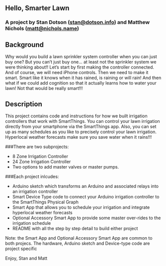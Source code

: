 ## **Hello, Smarter Lawn**

### **A project by Stan Dotson (stan@dotson.info) and Matthew Nichols (matt@nichols.name)**

## Background

Why would you build a lawn sprinkler system controller when you can just buy one?  But you can’t just buy one... at least not the sprinkler system we were thinking about!!  Let’s start by first making the controller connected.  And of course, we will need iPhone controls.  Then we need to make it smart.  Smart like it knows when it has rained, is raining or will rain!   And then what if we could add cognition so that it actually learns how to water your lawn!  Not that would be really smart!!!


## Description

This project contains code and instructions for how we built irrigation controllers that work with SmartThings.  You can control your lawn irrigation directly from your smartphone via the SmartThings app.  Also, you can set up as many schedules as you like to precisely control your lawn irrigation.  Hyperlocal weather forecasts make sure you save water when it rains!!!

###There are two subprojects:
* 8 Zone Irrigation Controller
* 24 Zone Irrigation Controller
* Two options to add master valves or master pumps. 

###Each project inlcudes:
* Arduino sketch which transforms an Arduino and associated relays into an irrigation controller
* Smart Device Type code to connect your Arduino irrigation controller to the SmartThings Physical Graph
* Smart App that allows you to schedule your irrigation and integrate hyperlocal weather forecasts
* Optional Accessory Smart App to provide some master over-rides to the irrigation schedule
* README with all the step by step detail to build either project

Note: the Smart App and Optional Accessory Smart App are common to both projecs.   The hardware, Arduino sketch and Device-type code are project specific

Enjoy,
Stan and Matt

